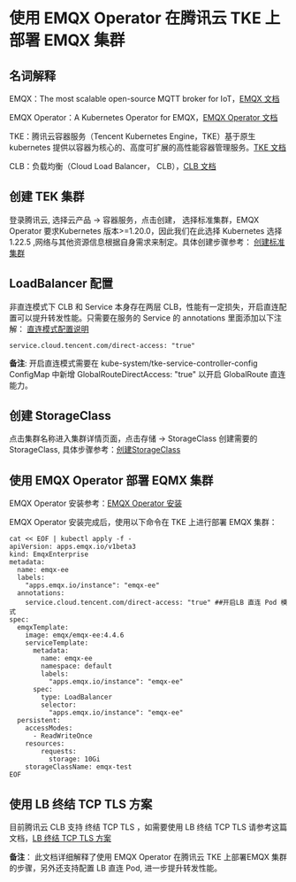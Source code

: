 # 使用 EMQX Operator 在腾讯云 TKE 上部署 EMQX 集群


## 名词解释

EMQX：The most scalable open-source MQTT broker for IoT，[EMQX 文档](https://github.com/emqx/emqx)

EMQX Operator：A Kubernetes Operator for EMQX，[EMQX Operator 文档](https://github.com/emqx/emqx-operator)

TKE：腾讯云容器服务（Tencent Kubernetes Engine，TKE）基于原生 kubernetes 提供以容器为核心的、高度可扩展的高性能容器管理服务。[TKE 文档](https://cloud.tencent.com/document/product/457)

CLB：负载均衡（Cloud Load Balancer， CLB），[CLB 文档](https://cloud.tencent.com/document/product/214/8975)

## 创建 TEK 集群

登录腾讯云, 选择云产品  -> 容器服务，点击创建， 选择标准集群，EMQX Operator 要求Kubernetes 版本>=1.20.0，因此我们在此选择 Kubernetes 选择 1.22.5 ,网络与其他资源信息根据自身需求来制定。具体创建步骤参考： [创建标准集群](https://cloud.tencent.com/document/product/457/32189)


## LoadBalancer 配置

非直连模式下 CLB 和 Service 本身存在两层 CLB，性能有一定损失，开启直连配置可以提升转发性能。只需要在服务的 Service 的 annotations 里面添加以下注解： [直连模式配置说明](https://cloud.tencent.com/document/product/457/41897)

```
service.cloud.tencent.com/direct-access: "true" 
```

**备注**: 开启直连模式需要在 kube-system/tke-service-controller-config ConfigMap 中新增 GlobalRouteDirectAccess: "true" 以开启 GlobalRoute 直连能力。


## 创建 StorageClass

点击集群名称进入集群详情页面，点击存储 -> StorageClass 创建需要的StorageClass, 具体步骤参考：[创建StorageClass](https://console.cloud.tencent.com/tke2/cluster/sub/create/storage/sc?rid=16&clusterId=cls-mm0it4nz)


## 使用 EMQX Operator 部署 EQMX 集群

EMQX Operator 安装参考：[EMQX Operator 安装](https://github.com/emqx/emqx-operator/blob/main/docs/en_US/getting-started/getting-started.md)

EMQX Operator 安装完成后，使用以下命令在 TKE 上进行部署 EMQX 集群：

```
cat << EOF | kubectl apply -f -
apiVersion: apps.emqx.io/v1beta3
kind: EmqxEnterprise
metadata:
  name: emqx-ee
  labels:
    "apps.emqx.io/instance": "emqx-ee"
  annotations:
    service.cloud.tencent.com/direct-access: "true" ##开启LB 直连 Pod 模式
spec:
  emqxTemplate:
    image: emqx/emqx-ee:4.4.6
    serviceTemplate:
      metadata:
        name: emqx-ee
        namespace: default
        labels:
          "apps.emqx.io/instance": "emqx-ee"
      spec:
        type: LoadBalancer
        selector:
          "apps.emqx.io/instance": "emqx-ee"
  persistent:
    accessModes: 
      - ReadWriteOnce
    resources:
        requests:
          storage: 10Gi 
    storageClassName: emqx-test
EOF
```

## 使用 LB 终结 TCP TLS 方案

目前腾讯云 CLB 支持 终结 TCP TLS ，如需要使用 LB 终结 TCP TLS 请参考这篇文档，[LB 终结 TCP TLS 方案](https://github.com/emqx/emqx-operator/discussions/312)

**备注**： 此文档详细解释了使用 EMQX Operator 在腾讯云 TKE 上部署EMQX 集群的步骤，另外还支持配置 LB 直连 Pod, 进一步提升转发性能。



